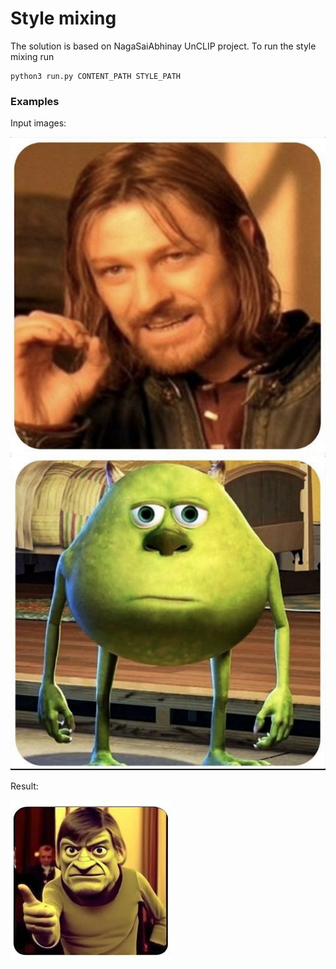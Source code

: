 # Style mixing
The solution is based on NagaSaiAbhinay UnCLIP project. To run the style mixing run
```shell
python3 run.py CONTENT_PATH STYLE_PATH
```
### Examples

Input images:

![content](assets/content_1.png "content")
![style](assets/style_1.png "style")

Result:

![remix](assets/remix.jpg "remix")